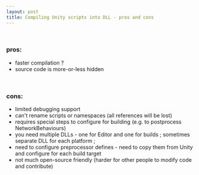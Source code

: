```yaml
---
layout: post
title: Compiling Unity scripts into DLL - pros and cons
---
```


<br>

### pros:

- faster compilation ?
- source code is more-or-less hidden

<br>

### cons:

- limited debugging support
- can't rename scripts or namespaces (all references will be lost)
- requires special steps to configure for building (e.g. to postprocess NetworkBehaviours)
- you need multiple DLLs - one for Editor and one for builds ; sometimes separate DLL for each platform ;
- need to configure preprocessor defines - need to copy them from Unity and configure for each build target
- not much open-source friendly (harder for other people to modify code and contribute)


